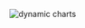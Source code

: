 ![dynamic charts](https://github.com/SymbiotyK/Digital-Hourly-Raports/assets/161228121/21e6ebb0-a33b-450b-9620-73a2ae7a9d59)
